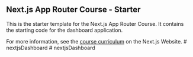 ## Next.js App Router Course - Starter

This is the starter template for the Next.js App Router Course. It contains the starting code for the dashboard application.

For more information, see the [course curriculum](https://nextjs.org/learn) on the Next.js Website.
#   n e x t j s D a s h b o a r d  
 #   n e x t j s D a s h b o a r d  
 